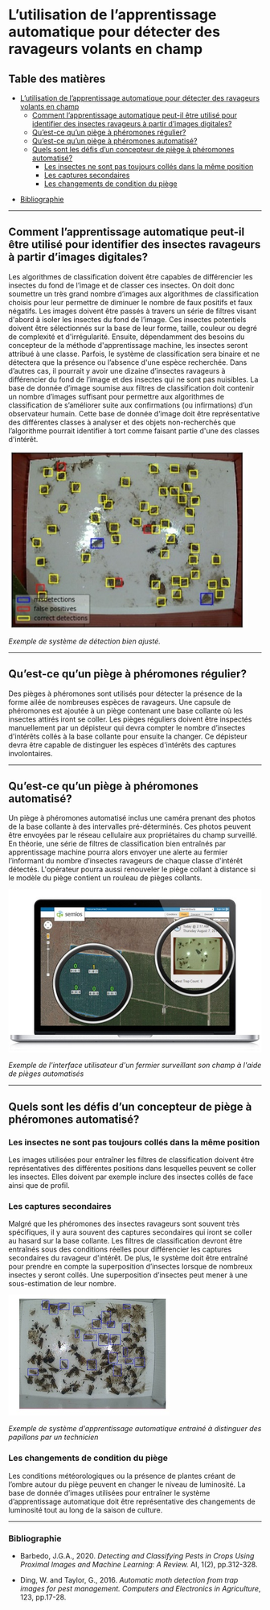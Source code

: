 # L’utilisation de l’apprentissage automatique pour détecter des ravageurs volants en champ

## Table des matières
- [L’utilisation de l’apprentissage automatique pour détecter des ravageurs volants en champ](#lutilisation-de-lapprentissage-automatique-pour-d%C3%A9tecter-des-ravageurs-volants-en-champ)
  * [Comment l’apprentissage automatique peut-il être utilisé pour identifier des insectes ravageurs à partir d’images digitales?](#comment-lapprentissage-automatique-peut-il-%C3%AAtre-utilis%C3%A9-pour-identifier-des-insectes-ravageurs-%C3%A0-partir-dimages-digitales)
  * [Qu’est-ce qu’un piège à phéromones régulier?](#quest-ce-quun-pi%C3%A8ge-%C3%A0-ph%C3%A9romones-r%C3%A9gulier)
  * [Qu’est-ce qu’un piège à phéromones automatisé?](#quest-ce-quun-pi%C3%A8ge-%C3%A0-ph%C3%A9romones-automatis%C3%A9)
  * [Quels sont les défis d’un concepteur de piège à phéromones automatisé?](#quels-sont-les-d%C3%A9fis-dun-concepteur-de-pi%C3%A8ge-%C3%A0-ph%C3%A9romones-automatis%C3%A9)
    + [Les insectes ne sont pas toujours collés dans la même position](#les-insectes-ne-sont-pas-toujours-collés-dans-la-même-position)
    + [Les captures secondaires](#les-captures-secondaires)
    + [Les changements de condition du piège](#les-changements-de-condition-du-piège)
* [Bibliographie](#bibliographie)
  

___
## Comment l’apprentissage automatique peut-il être utilisé pour identifier des insectes ravageurs à partir d’images digitales?
Les algorithmes de classification doivent être capables de différencier les insectes du fond de l’image et de classer ces insectes. On doit donc soumettre un très grand nombre d’images aux algorithmes de classification choisis pour leur permettre de diminuer le nombre de faux positifs et faux négatifs. Les images doivent être passés à travers un série de filtres visant d'abord à isoler les insectes du fond de l’image. Ces insectes potentiels doivent être sélectionnés sur la base de leur forme, taille, couleur ou degré de complexité et d'irrégularité. Ensuite, dépendamment des besoins du concepteur de la méthode d'apprentissage machine, les insectes seront attribué à une classe.  Parfois, le système de classification sera binaire et ne détectera que la présence ou l’absence d'une espèce recherchée.  Dans d’autres cas, il pourrait y avoir une dizaine d’insectes ravageurs à différencier du fond de l’image et des insectes qui ne sont pas nuisibles. La base de donnée d’image soumise aux filtres de classification doit contenir un nombre d’images suffisant pour permettre aux algorithmes de classification de s’améliorer suite aux confirmations (ou infirmations) d’un observateur humain. Cette base de donnée d’image doit être représentative des différentes classes à analyser et des objets non-recherchés que l’algorithme pourrait identifier à tort comme faisant partie d'une des classes d'intérêt.

![Image1](https://github.com/Cocoricoco/BIO6033/blob/master/Image1.jpg)

*Exemple de système de détection bien ajusté.*

___
## Qu’est-ce qu’un piège à phéromones régulier?
Des pièges à phéromones sont utilisés pour détecter la présence de la forme ailée de nombreuses espèces de ravageurs. Une capsule de phéromones est ajoutée à un piège contenant une base collante où les insectes attirés iront se coller. Les pièges réguliers doivent être inspectés manuellement par un dépisteur qui devra compter le nombre d’insectes d'intérêts collés à la base collante pour ensuite la changer. Ce dépisteur devra être capable de distinguer les espèces d'intérêts des captures involontaires.
___

## Qu’est-ce qu’un piège à phéromones automatisé?
Un piège à phéromones automatisé inclus une caméra prenant des photos de la base collante à des intervalles pré-déterminés. Ces photos peuvent être envoyées par le réseau cellulaire aux propriétaires du champ surveillé. En théorie, une série de filtres de classification bien entraînés par apprentissage machine pourra alors envoyer une alerte au fermier l’informant du nombre d’insectes ravageurs de chaque classe d'intérêt détectés. L'opérateur pourra aussi renouveler le piège collant à distance si le modèle du piège contient un rouleau de pièges collants. 

![Image2](https://github.com/Cocoricoco/BIO6033/blob/master/SemiosTraps.jpg)

*Exemple de l'interface utilisateur d'un fermier surveillant son champ à l'aide de pièges automatisés*
___
## Quels sont les défis d’un concepteur de piège à phéromones automatisé?

### Les insectes ne sont pas toujours collés dans la même position
Les images utilisées pour entraîner les filtres de classification doivent être représentatives des différentes positions dans lesquelles peuvent se coller les insectes. Elles doivent par exemple inclure des insectes collés de face ainsi que de profil.

### Les captures secondaires
Malgré que les phéromones des insectes ravageurs sont souvent très spécifiques, il y aura souvent des captures secondaires qui iront se coller au hasard sur la base collante. Les filtres de classification devront être entraînés sous des conditions réelles pour différencier les captures secondaires du ravageur d'intérêt. De plus, le système doit être entraîné pour prendre en compte la superposition d’insectes lorsque de nombreux insectes y seront collés. Une superposition d’insectes peut mener à une sous-estimation de leur nombre.

![Image3](https://github.com/Cocoricoco/BIO6033/blob/master/Image3.jpg)

*Exemple de système d'apprentissage automatique entrainé à distinguer des papillons par un technicien*


### Les changements de condition du piège
Les conditions météorologiques ou la présence de plantes créant de l’ombre autour du piège peuvent en changer le niveau de luminosité. La base de donnée d’images utilisées pour entraîner le système d’apprentissage automatique doit être représentative des changements de luminosité tout au long de la saison de culture.
___

### Bibliographie

- Barbedo, J.G.A., 2020. *Detecting and Classifying Pests in Crops Using Proximal Images and Machine Learning: A Review.* AI, 1(2), pp.312-328.

- Ding, W. and Taylor, G., 2016. *Automatic moth detection from trap images for pest management. Computers and Electronics in Agriculture*, 123, pp.17-28.



